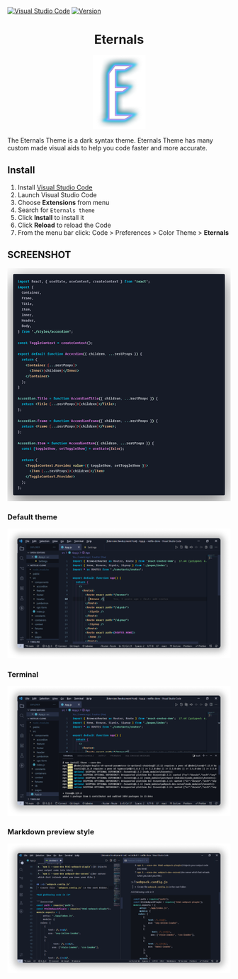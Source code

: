 [![Visual Studio Code](https://img.shields.io/badge/-Visual%20Studio%20Code-0A1A2F?style=flat&logo=visual-studio-code&logoColor=007ACC)]() 
[![Version](https://img.shields.io/badge/Eternals-v0.0.1-1f425f.svg)]()





 <div align="center">
  <h1 align="center" href=""><a>Eternals</a></h1><img src="./eternals-icon2.png">
</div>

The Eternals Theme is a dark syntax theme. Eternals Theme has many custom made visual aids to help you code faster and more accurate.

## Install
1.  Install [Visual Studio Code](https://code.visualstudio.com/)
2.  Launch Visual Studio Code
3.  Choose **Extensions** from menu
4.  Search for `Eternals theme`
5.  Click **Install** to install it
6.  Click **Reload** to reload the Code
7.  From the menu bar click: Code > Preferences > Color Theme > **Eternals**

## SCREENSHOT
![ScreenShot](/previews/react-preview.png)

### Default theme
![ScreenShot](/previews/default-preview.png)

### Terminal
![ScreenShot](/previews/terminal-preview.png)

### Markdown preview style

![Markdown](/previews/markdown-preview.png)

